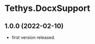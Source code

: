<!-- 
SPDX-FileCopyrightText: (c) 2022-2023 T. Graf
SPDX-License-Identifier: Apache-2.0
-->

# Tethys.DocxSupport

## 1.0.0 (2022-02-10)

* first version released.

